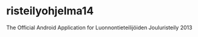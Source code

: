 risteilyohjelma14
=================

The Official Android Application for Luonnontieteilijöiden Jouluristeily 2013
